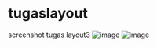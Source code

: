 # tugaslayout


screenshot tugas layout3
![image](https://github.com/user-attachments/assets/71403752-84a2-460c-bc63-24397adaf1f2)
![image](https://github.com/user-attachments/assets/9c54ba01-c214-402d-8b55-c8223d4ac6db)

